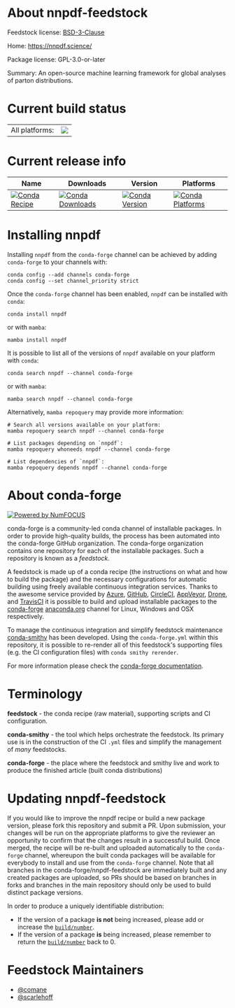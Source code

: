 About nnpdf-feedstock
=====================

Feedstock license: [BSD-3-Clause](https://github.com/conda-forge/nnpdf-feedstock/blob/main/LICENSE.txt)

Home: https://nnpdf.science/

Package license: GPL-3.0-or-later

Summary: An open-source machine learning framework for global analyses of parton distributions.

Current build status
====================


<table><tr><td>All platforms:</td>
    <td>
      <a href="https://dev.azure.com/conda-forge/feedstock-builds/_build/latest?definitionId=25336&branchName=main">
        <img src="https://dev.azure.com/conda-forge/feedstock-builds/_apis/build/status/nnpdf-feedstock?branchName=main">
      </a>
    </td>
  </tr>
</table>

Current release info
====================

| Name | Downloads | Version | Platforms |
| --- | --- | --- | --- |
| [![Conda Recipe](https://img.shields.io/badge/recipe-nnpdf-green.svg)](https://anaconda.org/conda-forge/nnpdf) | [![Conda Downloads](https://img.shields.io/conda/dn/conda-forge/nnpdf.svg)](https://anaconda.org/conda-forge/nnpdf) | [![Conda Version](https://img.shields.io/conda/vn/conda-forge/nnpdf.svg)](https://anaconda.org/conda-forge/nnpdf) | [![Conda Platforms](https://img.shields.io/conda/pn/conda-forge/nnpdf.svg)](https://anaconda.org/conda-forge/nnpdf) |

Installing nnpdf
================

Installing `nnpdf` from the `conda-forge` channel can be achieved by adding `conda-forge` to your channels with:

```
conda config --add channels conda-forge
conda config --set channel_priority strict
```

Once the `conda-forge` channel has been enabled, `nnpdf` can be installed with `conda`:

```
conda install nnpdf
```

or with `mamba`:

```
mamba install nnpdf
```

It is possible to list all of the versions of `nnpdf` available on your platform with `conda`:

```
conda search nnpdf --channel conda-forge
```

or with `mamba`:

```
mamba search nnpdf --channel conda-forge
```

Alternatively, `mamba repoquery` may provide more information:

```
# Search all versions available on your platform:
mamba repoquery search nnpdf --channel conda-forge

# List packages depending on `nnpdf`:
mamba repoquery whoneeds nnpdf --channel conda-forge

# List dependencies of `nnpdf`:
mamba repoquery depends nnpdf --channel conda-forge
```


About conda-forge
=================

[![Powered by
NumFOCUS](https://img.shields.io/badge/powered%20by-NumFOCUS-orange.svg?style=flat&colorA=E1523D&colorB=007D8A)](https://numfocus.org)

conda-forge is a community-led conda channel of installable packages.
In order to provide high-quality builds, the process has been automated into the
conda-forge GitHub organization. The conda-forge organization contains one repository
for each of the installable packages. Such a repository is known as a *feedstock*.

A feedstock is made up of a conda recipe (the instructions on what and how to build
the package) and the necessary configurations for automatic building using freely
available continuous integration services. Thanks to the awesome service provided by
[Azure](https://azure.microsoft.com/en-us/services/devops/), [GitHub](https://github.com/),
[CircleCI](https://circleci.com/), [AppVeyor](https://www.appveyor.com/),
[Drone](https://cloud.drone.io/welcome), and [TravisCI](https://travis-ci.com/)
it is possible to build and upload installable packages to the
[conda-forge](https://anaconda.org/conda-forge) [anaconda.org](https://anaconda.org/)
channel for Linux, Windows and OSX respectively.

To manage the continuous integration and simplify feedstock maintenance
[conda-smithy](https://github.com/conda-forge/conda-smithy) has been developed.
Using the ``conda-forge.yml`` within this repository, it is possible to re-render all of
this feedstock's supporting files (e.g. the CI configuration files) with ``conda smithy rerender``.

For more information please check the [conda-forge documentation](https://conda-forge.org/docs/).

Terminology
===========

**feedstock** - the conda recipe (raw material), supporting scripts and CI configuration.

**conda-smithy** - the tool which helps orchestrate the feedstock.
                   Its primary use is in the construction of the CI ``.yml`` files
                   and simplify the management of *many* feedstocks.

**conda-forge** - the place where the feedstock and smithy live and work to
                  produce the finished article (built conda distributions)


Updating nnpdf-feedstock
========================

If you would like to improve the nnpdf recipe or build a new
package version, please fork this repository and submit a PR. Upon submission,
your changes will be run on the appropriate platforms to give the reviewer an
opportunity to confirm that the changes result in a successful build. Once
merged, the recipe will be re-built and uploaded automatically to the
`conda-forge` channel, whereupon the built conda packages will be available for
everybody to install and use from the `conda-forge` channel.
Note that all branches in the conda-forge/nnpdf-feedstock are
immediately built and any created packages are uploaded, so PRs should be based
on branches in forks and branches in the main repository should only be used to
build distinct package versions.

In order to produce a uniquely identifiable distribution:
 * If the version of a package **is not** being increased, please add or increase
   the [``build/number``](https://docs.conda.io/projects/conda-build/en/latest/resources/define-metadata.html#build-number-and-string).
 * If the version of a package **is** being increased, please remember to return
   the [``build/number``](https://docs.conda.io/projects/conda-build/en/latest/resources/define-metadata.html#build-number-and-string)
   back to 0.

Feedstock Maintainers
=====================

* [@comane](https://github.com/comane/)
* [@scarlehoff](https://github.com/scarlehoff/)

